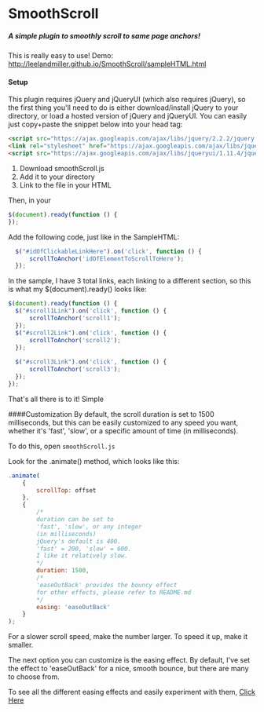 # SmoothScroll
##### A simple plugin to smoothly scroll to same page anchors!
This is really easy to use! 
Demo: http://leelandmiller.github.io/SmoothScroll/sampleHTML.html

#### Setup
This plugin requires jQuery and jQueryUI (which also requires jQuery), so the first thing you'll need to do is either download/install jQuery to your directory,
or load a hosted version of jQuery and jQueryUI. You can easily just copy+paste the snippet below into your head tag:
```html
<script src="https://ajax.googleapis.com/ajax/libs/jquery/2.2.2/jquery.min.js"></script> 
<link rel="stylesheet" href="https://ajax.googleapis.com/ajax/libs/jqueryui/1.11.4/themes/smoothness/jquery-ui.css">
<script src="https://ajax.googleapis.com/ajax/libs/jqueryui/1.11.4/jquery-ui.min.js"></script>
```
1. Download smoothScroll.js
2. Add it to your directory
3. Link to the file in your HTML


Then, in your 
```javascript
$(document).ready(function () {
});
```
Add the following code, just like in the SampleHTML:
```javascript
  $("#idOfClickableLinkHere").on('click', function () {
      scrollToAnchor('idOfElementToScrollToHere');
  });
```

In the sample, I have 3 total links, each linking to a different section,
so this is what my $(document).ready() looks like:

```javascript
$(document).ready(function () {
  $("#scroll1Link").on('click', function () {
      scrollToAnchor('scroll1');
  });
  $("#scroll2Link").on('click', function () {
      scrollToAnchor('scroll2');
  });
  
  $("#scroll3Link").on('click', function () {
      scrollToAnchor('scroll3');
  });
});
```

That's all there is to it! Simple

####Customization
By default, the scroll duration is set to 1500 milliseconds, but this can be easily customized to any speed you want, whether it's 'fast', 'slow', or a specific amount of time (in milliseconds).


To do this, open ```smoothScroll.js```

Look for the .animate() method, which looks like this:

```javascript
.animate(
    {
        scrollTop: offset
    },
    {
        /*
        duration can be set to 
        'fast', 'slow', or any integer
        (in milliseconds)
        jQuery's default is 400.
        'fast' = 200, 'slow' = 600.
        I like it relatively slow.
        */
        duration: 1500,
        /* 
        'easeOutBack' provides the bouncy effect
        for other effects, please refer to README.md
        */
        easing: 'easeOutBack'
    }
);
```

For a slower scroll speed, make the number larger. To speed it up, make it smaller.

The next option you can customize is the easing effect.
By default, I've set the effect to 'easeOutBack' for a nice, smooth bounce, but there are many to choose from.

To see all the different easing effects and easily experiment with them, [Click Here](http://api.jqueryui.com/easings/)
